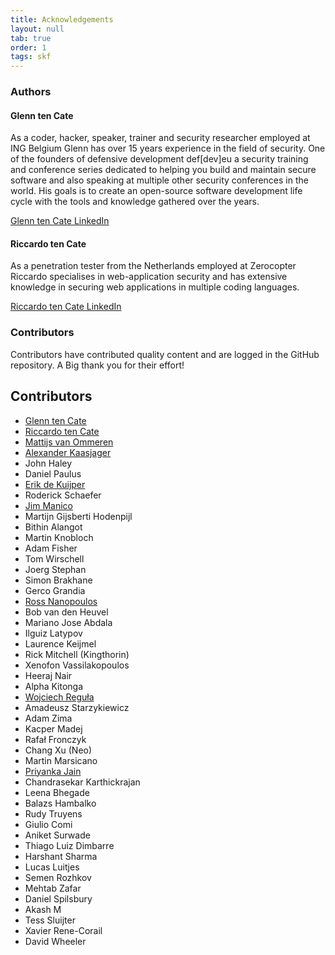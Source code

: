 ```yaml
---
title: Acknowledgements
layout: null
tab: true
order: 1
tags: skf 
---
```


### Authors

#### Glenn ten Cate

As a coder, hacker, speaker, trainer and security researcher employed at ING Belgium Glenn has over 15 years experience in the field of security. One of the founders of defensive development def[dev]eu a security training and conference series dedicated to helping you build and maintain secure software and also speaking at multiple other security conferences in the world. His goals is to create an open-source software development life cycle with the tools and knowledge gathered over the years.

[Glenn ten Cate LinkedIn](https://www.linkedin.com/in/glenn-ten-cate-11711a3b/)

#### Riccardo ten Cate

As a penetration tester from the Netherlands employed at Zerocopter Riccardo specialises in web-application security and has extensive knowledge in securing web applications in multiple coding languages.

[Riccardo ten Cate LinkedIn](https://www.linkedin.com/in/riccardo-ten-cate-a0b79780/)

### Contributors

Contributors have contributed quality content and are logged in the GitHub repository. A Big thank you for their effort!

## <a name="contributors"></a>Contributors
- [Glenn ten Cate](https://twitter.com/FooBar_testing_)
- [Riccardo ten Cate](https://twitter.com/RiieCco)
- [Mattijs van Ommeren](https://twitter.com/alcyonsecurity)
- [Alexander Kaasjager](https://twitter.com/akaasjager)
- John Haley
- Daniel Paulus
- [Erik de Kuijper](https://twitter.com/edkpr)
- Roderick Schaefer
- [Jim Manico](https://twitter.com/manicode)
- Martijn Gijsberti Hodenpijl
- Bithin Alangot
- Martin Knobloch
- Adam Fisher
- Tom Wirschell
- Joerg Stephan
- Simon Brakhane
- Gerco Grandia
- [Ross Nanopoulos](https://twitter.com/rossnanop)
- Bob van den Heuvel
- Mariano Jose Abdala
- Ilguiz Latypov
- Laurence Keijmel
- Rick Mitchell (Kingthorin)
- Xenofon Vassilakopoulos
- Heeraj Nair
- Alpha Kitonga
- [Wojciech Reguła](https://www.linkedin.com/in/wojciech-regula/) 
- Amadeusz Starzykiewicz
- Adam Zima
- Kacper Madej
- Rafał Fronczyk
- Chang Xu (Neo)
- Martin Marsicano
- [Priyanka Jain](https://www.linkedin.com/in/priyanka997/)
- Chandrasekar Karthickrajan
- Leena Bhegade
- Balazs Hambalko
- Rudy Truyens
- Giulio Comi
- Aniket Surwade
- Thiago Luiz Dimbarre
- Harshant Sharma
- Lucas Luitjes
- Semen Rozhkov
- Mehtab Zafar 
- Daniel Spilsbury
- Akash M
- Tess Sluijter
- Xavier Rene-Corail
- David Wheeler

